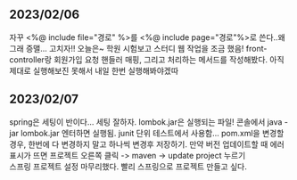## 2023/02/06
자꾸 <%@ include file="경로" %>를 <%@ include page="경로"%>로 쓴다..왜그래 증맬... 고치자!! 오늘은~ 학원 시험보고 스터디 웹 작업을 조금 했음! front-controller랑 회원가입 요청 핸들러 매핑, 그리고 처리하는 메서드를 작성해봤다. 아직 제대로 실행해보진 못해서 내일 한번 실행해봐야겠따

## 2023/02/07
spring은 세팅이 반이다... 세팅 잘하자. lombok.jar은 실행되는 파일! 콘솔에서 java -jar lombok.jar 엔터하면 실행됨. junit 단위 테스트에서 사용함... pom.xml을 변경할 경우, 한번에 다 변경하지 말고 하나씩 변경후 저장하기. 만약 버전 업데이트할 때 에러표시가 뜨면 프로젝트 오른쪽 클릭 -> maven -> update project 누르기  
스프링 프로젝트 설정 마무리했다. 빨리 스프링으로 프로젝트 만들고 싶다. 